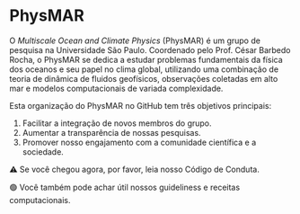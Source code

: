 # PhysMAR
O *Multiscale Ocean and Climate Physics* (PhysMAR) é um grupo de pesquisa na Universidade São Paulo. Coordenado pelo Prof. César Barbedo Rocha, o PhysMAR se dedica a estudar problemas fundamentais da física dos oceanos e seu papel no clima global, utilizando uma combinação de teoria de dinâmica de fluidos geofísicos, observações coletadas em alto mar e modelos computacionais de variada complexidade.

Esta organização do PhysMAR no GitHub tem três objetivos principais:

1. Facilitar a integração de novos membros do grupo. 
2.  Aumentar a transparência de nossas pesquisas.
3.  Promover nosso engajamento com a comunidade científica e a sociedade.


⚠️ Se você chegou agora, por favor, leia nosso Código de Conduta.

🟢 Você também pode achar útil nossos guideliness e receitas computacionais.

